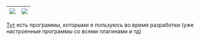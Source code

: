| ![](http://github-profile-summary-cards.vercel.app/api/cards/profile-details?username=LukovDev&theme=transparent) | ![](http://github-profile-summary-cards.vercel.app/api/cards/repos-per-language?username=LukovDev&theme=transparent) |
|-------------------------------------------------------------------------------------------------------------------|----------------------------------------------------------------------------------------------------------------------|

[Тут](https://drive.google.com/drive/folders/1_hJRng1nG5Ean8sSSqLzEFmevnQRLyN2) есть программы, которыми я пользуюсь во время разработки (уже настроенные программы со всеми плагинами и тд)

